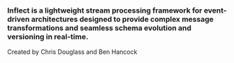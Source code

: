 ### Inflect is a lightweight stream processing framework for event-driven architectures designed to provide complex message transformations and seamless schema evolution and versioning in real-time.

Created by Chris Douglass and Ben Hancock
